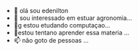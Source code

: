 - 👋 olá sou edenilton
- 👀 sou interessado em estuar agronomia...
- 🌱g  estou etudando computaçao...
- 💞️estou tentano aprender essa materia ...
- 📫 não goto de pessoas  ...

<!---
dinilto/dinilto is a ✨ special ✨ repository because its `README.md` (this file) appears on your GitHub profile.
You can click the Preview link to take a look at your changes.
--->
